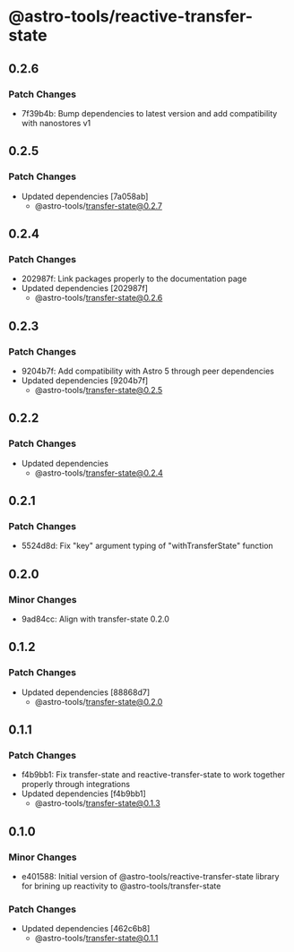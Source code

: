 # @astro-tools/reactive-transfer-state

## 0.2.6

### Patch Changes

- 7f39b4b: Bump dependencies to latest version and add compatibility with nanostores v1

## 0.2.5

### Patch Changes

- Updated dependencies [7a058ab]
  - @astro-tools/transfer-state@0.2.7

## 0.2.4

### Patch Changes

- 202987f: Link packages properly to the documentation page
- Updated dependencies [202987f]
  - @astro-tools/transfer-state@0.2.6

## 0.2.3

### Patch Changes

- 9204b7f: Add compatibility with Astro 5 through peer dependencies
- Updated dependencies [9204b7f]
  - @astro-tools/transfer-state@0.2.5

## 0.2.2

### Patch Changes

- Updated dependencies
  - @astro-tools/transfer-state@0.2.4

## 0.2.1

### Patch Changes

- 5524d8d: Fix "key" argument typing of "withTransferState" function

## 0.2.0

### Minor Changes

- 9ad84cc: Align with transfer-state 0.2.0

## 0.1.2

### Patch Changes

- Updated dependencies [88868d7]
  - @astro-tools/transfer-state@0.2.0

## 0.1.1

### Patch Changes

- f4b9bb1: Fix transfer-state and reactive-transfer-state to work together properly through integrations
- Updated dependencies [f4b9bb1]
  - @astro-tools/transfer-state@0.1.3

## 0.1.0

### Minor Changes

- e401588: Initial version of @astro-tools/reactive-transfer-state library for brining up reactivity to @astro-tools/transfer-state

### Patch Changes

- Updated dependencies [462c6b8]
  - @astro-tools/transfer-state@0.1.1
